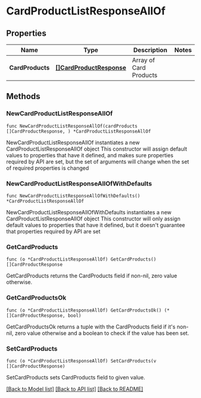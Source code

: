 # CardProductListResponseAllOf

## Properties

Name | Type | Description | Notes
------------ | ------------- | ------------- | -------------
**CardProducts** | [**[]CardProductResponse**](CardProductResponse.md) | Array of Card Products | 

## Methods

### NewCardProductListResponseAllOf

`func NewCardProductListResponseAllOf(cardProducts []CardProductResponse, ) *CardProductListResponseAllOf`

NewCardProductListResponseAllOf instantiates a new CardProductListResponseAllOf object
This constructor will assign default values to properties that have it defined,
and makes sure properties required by API are set, but the set of arguments
will change when the set of required properties is changed

### NewCardProductListResponseAllOfWithDefaults

`func NewCardProductListResponseAllOfWithDefaults() *CardProductListResponseAllOf`

NewCardProductListResponseAllOfWithDefaults instantiates a new CardProductListResponseAllOf object
This constructor will only assign default values to properties that have it defined,
but it doesn't guarantee that properties required by API are set

### GetCardProducts

`func (o *CardProductListResponseAllOf) GetCardProducts() []CardProductResponse`

GetCardProducts returns the CardProducts field if non-nil, zero value otherwise.

### GetCardProductsOk

`func (o *CardProductListResponseAllOf) GetCardProductsOk() (*[]CardProductResponse, bool)`

GetCardProductsOk returns a tuple with the CardProducts field if it's non-nil, zero value otherwise
and a boolean to check if the value has been set.

### SetCardProducts

`func (o *CardProductListResponseAllOf) SetCardProducts(v []CardProductResponse)`

SetCardProducts sets CardProducts field to given value.



[[Back to Model list]](../README.md#documentation-for-models) [[Back to API list]](../README.md#documentation-for-api-endpoints) [[Back to README]](../README.md)


